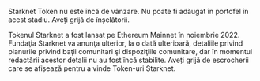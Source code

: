 Starknet Token nu este încă de vânzare. Nu poate fi adăugat în portofel în acest stadiu. Aveți grijă de înșelătorii.

Tokenul Starknet a fost lansat pe Ethereum Mainnet în noiembrie 2022. Fundaţia Starknet va anunţa ulterior, la o dată ulterioară, detaliile privind planurile privind baţii comunitari şi dispoziţiile comunitare, dar în momentul redactării acestor detalii nu au fost încă stabilite. Aveți grijă de escrocherii care se afișează pentru a vinde Token-uri Starknet.